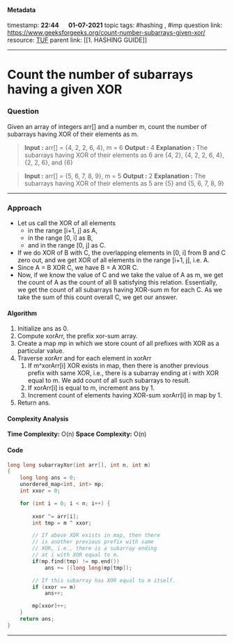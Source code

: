 #### Metadata

timestamp: **22:44**  &emsp;  **01-07-2021**
topic tags: #hashing , #imp 
question link: https://www.geeksforgeeks.org/count-number-subarrays-given-xor/
resource: [TUF](https://www.youtube.com/watch?v=lO9R5CaGRPY&list=PLgUwDviBIf0p4ozDR_kJJkONnb1wdx2Ma&index=24)
parent link: [[1. HASHING GUIDE]]

---

# Count the number of subarrays having a given XOR

### Question
Given an array of integers arr[] and a number m, count the number of subarrays having XOR of their elements as m.  

>**Input :** arr[] = {4, 2, 2, 6, 4}, m = 6
**Output :** 4
**Explanation :** The subarrays having XOR of their elements as 6 are {4, 2}, {4, 2, 2, 6, 4}, {2, 2, 6}, and {6}

>**Input :** arr[] = {5, 6, 7, 8, 9}, m = 5
**Output :** 2
**Explanation :** The subarrays having XOR of their elements as 5 are {5}  and {5, 6, 7, 8, 9}


---


### Approach

- Let us call the XOR of all elements 
	- in the range [i+1, j] as A, 
	- in the range [0, i] as B, 
	- and in the range [0, j] as C. 
- If we do XOR of B with C, the overlapping elements in [0, i] from B and C zero out, and we get XOR of all elements in the range [i+1, j], i.e. A. 
- Since A = B XOR C, we have B = A XOR C. 
- Now, if we know the value of C and we take the value of A as m, we get the count of A as the count of all B satisfying this relation. Essentially, we get the count of all subarrays having XOR-sum m for each C. As we take the sum of this count overall C, we get our answer.


#### Algorithm
1) Initialize ans as 0.
2) Compute xorArr, the prefix xor-sum array.
3) Create a map mp in which we store count of  all prefixes with XOR as a particular value. 
4) Traverse xorArr and for each element in xorArr
	1. If m^xorArr[i] XOR exists in map, then  there is another previous prefix with same XOR, i.e., there is a subarray ending at i with XOR equal to m. We add count of all such subarrays to result. 
   2. If xorArr[i] is equal to m, increment ans by 1.
   3. Increment count of elements having XOR-sum xorArr[i] in map by 1.
5) Return ans.

#### Complexity Analysis
**Time Complexity:** O(n)
**Space Complexity:** O(n)

#### Code

``` cpp
long long subarrayXor(int arr[], int n, int m)
{
	long long ans = 0; 
	unordered_map<int, int> mp;
    int xxor = 0;

	for (int i = 0; i < n; i++) {
	
		xxor ^= arr[i];
		int tmp = m ^ xxor;

		// If above XOR exists in map, then there
		// is another previous prefix with same
		// XOR, i.e., there is a subarray ending
		// at i with XOR equal to m.
		if(mp.find(tmp) != mp.end())
		    ans += ((long long)mp[tmp]);

		// If this subarray has XOR equal to m itself.
		if (xxor == m)
			ans++;

		mp[xxor]++;
	}
	return ans;
}

```

---


